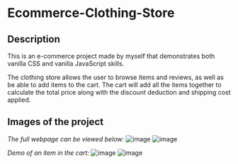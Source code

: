 # Ecommerce-Clothing-Store

## Description
This is an e-commerce project made by myself that demonstrates both vanilla CSS and vanilla JavaScript skills.

The clothing store allows the user to browse items and reviews, as well as be able to add items to the cart. The cart will add all the items together to calculate the total price along with the discount deduction and shipping cost applied.

## Images of the project
*The full webpage can be viewed below:*
![image](https://github.com/user-attachments/assets/97ee18f6-1b8c-4fde-8c3d-f6cdcb4ecd50)
![image](https://github.com/user-attachments/assets/abdc17a6-4728-46a9-bbd3-b93305d9cb95)


*Demo of an item in the cart:*
![image](https://github.com/user-attachments/assets/93bd8bae-9a60-4013-8d01-630c79a83f9b)
![image](https://github.com/user-attachments/assets/bc7f3951-35dd-4267-84d0-1adec084100c)

